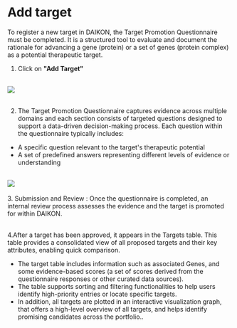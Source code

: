 # Add target

To register a new target in DAIKON, the Target Promotion Questionnaire must be completed. It is a structured tool to evaluate and document the rationale for advancing a gene (protein) or a set of genes (protein complex) as a potential therapeutic target.


1. Click on  **"Add Target"**
<br />
<img src="/daikon/img/UserGuide/Targets/AddTarget.png" />
<br />
<br />

2. The Target Promotion Questionnaire captures evidence across multiple domains and each section consists of targeted questions designed to support a data-driven decision-making process.
Each question within the questionnaire typically includes:
- A specific question relevant to the target's therapeutic potential
- A set of predefined answers representing different levels of evidence or understanding

<br />
<img src="/daikon/img/UserGuide/Targets/TargetPromotionQuestionnaire.png" />
<br />
<br />
3. Submission and Review :
Once the questionnaire is completed, an internal review process assesses the evidence and the target is promoted for within DAIKON.
<br />
<br />

4.After a target has been approved, it appears in the Targets table. This table provides a consolidated view of all proposed targets and their key attributes, enabling quick comparison. 
- The target table includes information such as associated Genes, and some evidence-based scores
(a set of scores derived from the questionnaire responses or other curated data sources). 
- The table supports sorting and filtering functionalities to help users identify high-priority entries or locate specific targets.
- In addition, all targets are plotted in an interactive visualization graph, that offers a high-level overview of all targets, and helps identify promising candidates across the portfolio..

